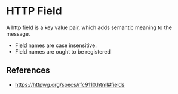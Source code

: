 # HTTP Field

A http field is a key value pair, which adds semantic meaning to the message.

- Field names are case insensitive.
- Field names are ought to be registered 

## References

- https://httpwg.org/specs/rfc9110.html#fields
